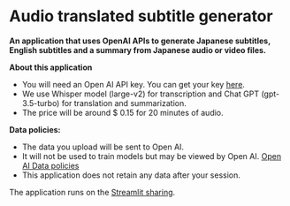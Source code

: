 # Audio translated subtitle generator

**An application that uses OpenAI APIs to generate Japanese subtitles, 
English subtitles and a summary from Japanese audio or video files.**

**About this application**

- You will need an Open AI API key. You can get your key [here](https://platform.openai.com/).
- We use Whisper model (large-v2) for transcription and Chat GPT (gpt-3.5-turbo) for translation and summarization.
- The price will be around $ 0.15 for 20 minutes of audio.

**Data policies:**

- The data you upload will be sent to Open AI.
- It will not be used to train models but may be viewed by Open AI. [Open AI Data policies](https://openai.com/policies/api-data-usage-policies)
- This application does not retain any data after your session.

The application runs on the [Streamlit sharing](https://ttakenawa-generate-subtitle-gpt-streamlit-app-ritblx.streamlit.app/). 


